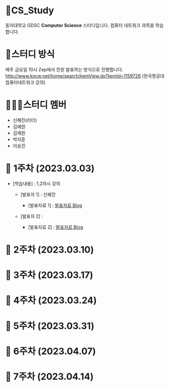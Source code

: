 # 📕CS_Study
동아대학교 GDSC **Computer Science** 스터디입니다. 컴퓨터 네트워크 과목을 학습합니다.

# 📝스터디 방식
매주 금요일 10시 Zep에서 전원 발표하는 방식으로 진행합니다. 
http://www.kocw.net/home/search/kemView.do?kemId=1159726 (한국항공대 컴퓨터네트워크 강의)

# 🧑🏻‍💻스터디 멤버 
- 신혜진(리더)
- 김예원
- 김재원
- 박지훈
- 이승진

# 📑 1주차 (2023.03.03)

- [학습내용] : 1,2차시 강의
  
   - [발표자 1]   : 신혜진
      - [발표자료 1] : [발표자료 Blog](링크)
   
   - [발표자 2]   : 
      - [발표자료 2] : [발표자료 Blog](링크)
      
      
# 📑 2주차 (2023.03.10)

# 📑 3주차 (2023.03.17)

# 📑 4주차 (2023.03.24)

# 📑 5주차 (2023.03.31)

# 📑 6주차 (2023.04.07)

# 📑 7주차 (2023.04.14)

